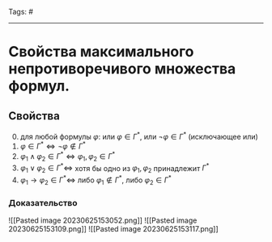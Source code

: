 Tags: #

---
# Свойства максимального непротиворечивого множества формул.

## Свойства
0) для любой формулы $\varphi$: или $\varphi \in \Gamma^*$, или  $\neg\varphi \in \Gamma^*$ (исключающее или)
1) $\varphi \in \Gamma^* \Leftrightarrow \neg \varphi \notin \Gamma^*\,$
2) $\varphi_1 \wedge \varphi_2 \in \Gamma^* \Leftrightarrow \varphi_1,\varphi_2 \in \Gamma^*$
3) $\varphi_1 \lor \varphi_2 \in \Gamma^* \Leftrightarrow$ хотя бы одно из $\varphi_1,\varphi_2$ принадлежит $\Gamma^*$
4) $\varphi_1 \rightarrow \varphi_2 \in \Gamma^* \Leftrightarrow$ либо $\varphi_1 \notin \Gamma^*$, либо  $\varphi_2 \in \Gamma^*$

### Доказательство
![[Pasted image 20230625153052.png]]
![[Pasted image 20230625153109.png]]
![[Pasted image 20230625153117.png]]